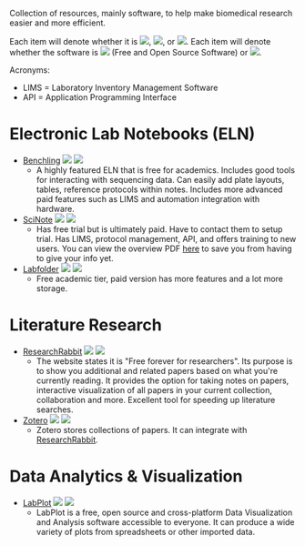 Collection of resources, mainly software, to help make biomedical research easier and more efficient. 

Each item will denote whether it is ![](https://img.shields.io/badge/-Free-green), ![](https://img.shields.io/badge/-Paid-blue), or ![](https://img.shields.io/badge/-Free%20%26%20Paid-orange). Each item will denote whether the software is ![](https://img.shields.io/badge/-FOSS-green) (Free and Open Source Software) or ![](https://img.shields.io/badge/-Proprietary-blue).

Acronyms:
- LIMS = Laboratory Inventory Management Software
- API = Application Programming Interface


# Electronic Lab Notebooks (ELN)
  - [Benchling](https://benchling.com) ![](https://img.shields.io/badge/-Free%20%26%20Paid-orange) ![](https://img.shields.io/badge/-Proprietary-blue)
    - A highly featured ELN that is free for academics. Includes good tools for interacting with sequencing data. Can easily add plate layouts, tables, reference protocols within notes. Includes more advanced paid features such as LIMS and automation integration with hardware.
  - [SciNote](https://www.scinote.net/) ![](https://img.shields.io/badge/-Paid-blue) ![](https://img.shields.io/badge/-Proprietary-blue)
    - Has free trial but is ultimately paid. Have to contact them to setup trial. Has LIMS, protocol management, API, and offers training to new users. You can view the overview PDF [here](https://github.com/Optimizer-Prime/awesome-biomedical-stuff/blob/main/resources/SciNote%20ELN%20Functionalities%20Overview_2021.pdf) to save you from having to give your info yet.
  - [Labfolder](https://www.labfolder.com/) ![](https://img.shields.io/badge/-Free%20%26%20Paid-orange) ![](https://img.shields.io/badge/-Proprietary-blue)
    - Free academic tier, paid version has more features and a lot more storage.


# Literature Research
  - [ResearchRabbit](https://www.researchrabbit.ai/) ![](https://img.shields.io/badge/-Free-green) ![](https://img.shields.io/badge/-Proprietary-blue)
    - The website states it is "Free forever for researchers". Its purpose is to show you additional and related papers based on what you're currently reading. It provides the option for taking notes on papers, interactive visualization of all papers in your current collection, collaboration and more. Excellent tool for speeding up literature searches.
  - [Zotero](https://www.zotero.org/) ![](https://img.shields.io/badge/-Free-green) ![](https://img.shields.io/badge/-FOSS-green)
    - Zotero stores collections of papers. It can integrate with [ResearchRabbit](https://www.researchrabbit.ai/). 


# Data Analytics & Visualization
  - [LabPlot](https://labplot.kde.org/) ![](https://img.shields.io/badge/-Free-green) ![](https://img.shields.io/badge/-FOSS-green)
    - LabPlot is a free, open source and cross-platform Data Visualization and Analysis software accessible to everyone. It can produce a wide variety of plots from spreadsheets or other imported data.
